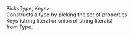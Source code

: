 Pick<Type, Keys>  
Constructs a type by picking the set of properties  
Keys (string literal or union of string literals)  
from Type.  

